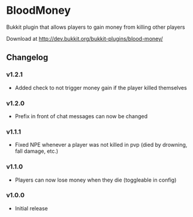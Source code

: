# BloodMoney
Bukkit plugin that allows players to gain money from killing other players

Download at http://dev.bukkit.org/bukkit-plugins/blood-money/

## Changelog
### v1.2.1
- Added check to not trigger money gain if the player killed themselves

### v1.2.0
- Prefix in front of chat messages can now be changed

### v1.1.1
- Fixed NPE whenever a player was not killed in pvp (died by drowning, fall damage, etc.)

### v1.1.0
- Players can now lose money when they die (toggleable in config)

### v1.0.0
- Initial release
